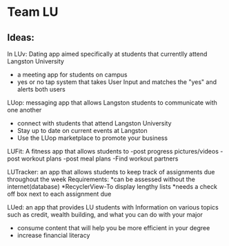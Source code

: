 # Team LU

## Ideas:

In LUv: Dating app aimed specifically at students that currentlly attend Langston University
 - a meeting app for students on campus
 - yes or no tap system that takes User Input and matches the "yes" and alerts both users

LUop: messaging app that allows Langston students to communicate with one another
 - connect with students that attend Langston University 
 - Stay up to date on current events at Langston
 - Use the LUop marketplace to promote your business

LUFit: A fitness app that allows students to 
 -post progress pictures/videos
 -post workout plans
 -post meal plans
 -Find workout partners
   
LUTracker: an app that allows students to keep track of assignments due throughout the week
    Requirements:
        *can be assessed without the internet(database)
        *RecyclerView-To display lengthy lists
        *needs a check off box next to each assignment due
   
LUed: an app that provides LU students with Information on various topics such as credit, wealth building, and what you can do with your major
 - consume content that will help you be more efficient in your degree
 - increase financial literacy
 
        
